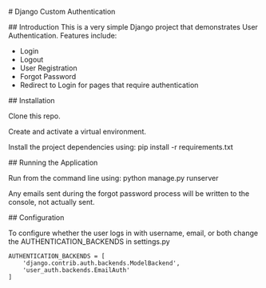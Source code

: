 # Django Custom Authentication

## Introduction
This is a very simple Django project that demonstrates User Authentication. Features include:

 * Login
 * Logout
 * User Registration
 * Forgot Password
 * Redirect to Login for pages that require authentication

## Installation

Clone this repo.

Create and activate a virtual environment.

Install the project dependencies using:
pip install -r requirements.txt

## Running the Application

Run from the command line using:
python manage.py runserver

Any emails sent during the forgot password process will be written to the console, not actually sent.

## Configuration

To configure whether the user logs in with username, email, or both change the AUTHENTICATION_BACKENDS in settings.py

```
AUTHENTICATION_BACKENDS = [
    'django.contrib.auth.backends.ModelBackend',
    'user_auth.backends.EmailAuth'
]
```

